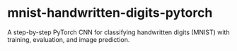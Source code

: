 # mnist-handwritten-digits-pytorch
A step-by-step PyTorch CNN for classifying handwritten digits (MNIST) with training, evaluation, and image prediction.
